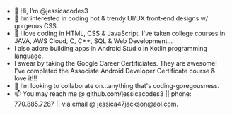 - 👋 Hi, I’m @jessicacodes3
- 👀 I’m interested in coding hot & trendy UI/UX front-end designs w/ gorgeous CSS.
- 🌱 I love coding in HTML, CSS & JavaScript. I've taken college courses in JAVA, AWS Cloud, C, C++, SQL & Web Development...
-    I also adore building apps in Android Studio in Kotlin programming language. 
-    I swear by taking the Google Career Certificiates. They are awesome! I've completed the Associate Android Developer Certificate course & love it!!!
- 💞️ I’m looking to collaborate on...anything that's coding-goregousness.
- 📫 You may reach me @ github.com/jessicacodes3 || phone: 770.885.7287 || via email @ jessica47jackson@aol.com.

<!---
jessicacodes3/jessicacodes3 is a ✨ special ✨ repository because its `README.md` (this file) appears on your GitHub profile.
You can click the Preview link to take a look at your changes.
--->
